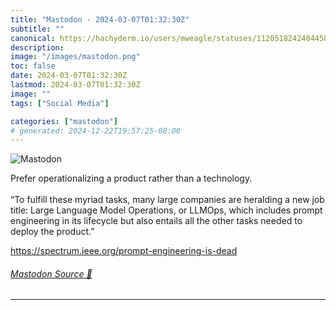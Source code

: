 ```yaml
---
title: "Mastodon - 2024-03-07T01:32:30Z"
subtitle: ""
canonical: https://hachyderm.io/users/mweagle/statuses/112051824240445883
description:
image: "/images/mastodon.png"
toc: false
date: 2024-03-07T01:32:30Z
lastmod: 2024-03-07T01:32:30Z
image: ""
tags: ["Social Media"]

categories: ["mastodon"]
# generated: 2024-12-22T19:57:25-08:00
---
```

![Mastodon](/images/mastodon.png)

<p>Prefer operationalizing a product rather than a technology. <br /> <br />“To fulfill these myriad tasks, many large companies are heralding a new job title: Large Language Model Operations, or LLMOps, which includes prompt engineering in its lifecycle but also entails all the other tasks needed to deploy the product.”</p><p><a href="https://spectrum.ieee.org/prompt-engineering-is-dead" target="_blank" rel="nofollow noopener noreferrer" translate="no"><span class="invisible">https://</span><span class="ellipsis">spectrum.ieee.org/prompt-engin</span><span class="invisible">eering-is-dead</span></a></p>


###### [Mastodon Source 🐘](https://hachyderm.io/@mweagle/112051824240445883)

___
